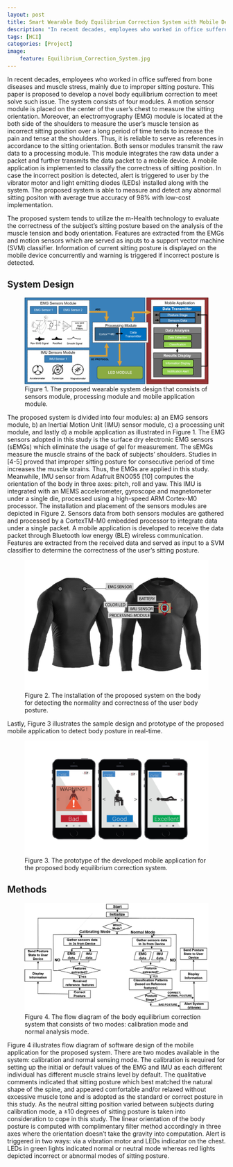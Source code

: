 ```yaml
---
layout: post
title: Smart Wearable Body Equilibrium Correction System with Mobile Device
description: "In recent decades, employees who worked in office suffered from bone diseases and muscle stress, mainly due to improper sitting posture. This study is proposed to develop a novel body equilibrium correction to meet solve such issue."
tags: [HCI]
categories: [Project]
image:
    feature: Equilibrium_Correction_System.jpg
---
```


In recent decades, employees who worked in office suffered from bone diseases and muscle stress, mainly due to improper sitting posture. This paper is proposed to develop a novel body equilibrium correction to meet solve such issue. The system consists of four modules. A motion sensor module is placed on the center of the user’s chest to measure the sitting orientation. Moreover, an electromyography (EMG) module is located at the both side of the shoulders to measure the user’s muscle tension as incorrect sitting position over a long period of time tends to increase the pain and tense at the shoulders. Thus, it is reliable to serve as references in accordance to the sitting orientation.  Both sensor modules transmit the raw data to a processing module. This module integrates the raw data under a packet and further transmits the data packet to a mobile device. A mobile application is implemented to classify the correctness of sitting position. In case the incorrect position is detected, alert is triggered to user by the vibrator motor and light emitting diodes (LEDs) installed along with the system. The proposed system is able to measure and detect any abnormal sitting positon with average true accuracy of 98% with low-cost implementation.

The proposed system tends to utilize the m-Health technology to evaluate the correctness of the subject’s sitting posture based on the analysis of the muscle tension and body orientation. Features are extracted from the EMGs and motion sensors which are served as inputs to a support vector machine (SVM) classifier. Information of current sitting posture is displayed on the mobile device concurrently and warning is triggered if incorrect posture is detected.

## System Design

<figure>
	<img src="/images/equilibrium_correction_project/system_overview.png" alt="">
    <figcaption><a title="Figure 1. The proposed wearable system design that consists of sensors module, processing module and mobile application module."> Figure 1. The proposed wearable system design that consists of sensors module, processing module and mobile application module.</a></figcaption>
</figure>

The proposed system is divided into four modules: a) an EMG sensors module, b) an Inertial Motion Unit (IMU) sensor module, c) a processing unit module, and lastly d) a mobile application as illustrated in Figure 1. The EMG sensors adopted in this study is the surface dry electronic EMG sensors (sEMGs) which eliminate the usage of gel for measurement. The sEMGs measure the muscle strains of the back of subjects’ shoulders. Studies in [4-5] proved that improper sitting posture for consecutive period of time increases the muscle strains. Thus, the EMGs are applied in this study. Meanwhile, IMU sensor from Adafruit BNO055 [10] computes the orientation of the body in three axes: pitch, roll and yaw. This IMU is integrated with an MEMS accelerometer, gyroscope and magnetometer under a single die, processed using a high-speed ARM Cortex-M0 processor. The installation and placement of the sensors modules are depicted in Figure 2. Sensors data from both sensors modules are gathered and processed by a CortexTM-M0 embedded processor to integrate data under a single packet. A mobile application is developed to receive the data packet through Bluetooth low energy (BLE) wireless communication. Features are extracted from the received data and served as input to a SVM classifier to determine the correctness of the user’s sitting posture.

<figure>
	<img src="/images/equilibrium_correction_project/installation.png" alt="">
    <figcaption><a title="Figure 2. The installation of the proposed system on the body for detecting the normality and correctness of the user body posture."> Figure 2. The installation of the proposed system on the body for detecting the normality and correctness of the user body posture.</a></figcaption>
</figure>

Lastly, Figure 3 illustrates the sample design and prototype of the proposed mobile application to detect body posture in real-time.

<figure>
	<img src="/images/equilibrium_correction_project/application.png" alt="">
    <figcaption><a title="Figure 3. The prototype of the developed mobile application for the proposed body equilibrium correction system."> Figure 3. The prototype of the developed mobile application for the proposed body equilibrium correction system.</a></figcaption>
</figure>

## Methods
<figure>
	<img src="/images/equilibrium_correction_project/methods.png" alt="">
    <figcaption><a title="Figure 4. The flow diagram of the body equilibrium correction system that consists of two modes: calibration mode and normal analysis mode."> Figure 4. The flow diagram of the body equilibrium correction system that consists of two modes: calibration mode and normal analysis mode.</a></figcaption>
</figure>

Figure 4 illustrates flow diagram of software design of the mobile application for the proposed system. There are two modes available in the system: calibration and normal sensing mode. The calibration is required for setting up the initial or default values of the EMG and IMU as each different individual has different muscle strains level by default. The qualitative comments indicated that sitting posture which best matched the natural shape of the spine, and appeared comfortable and/or relaxed without excessive muscle tone and is adopted as the standard or correct posture in this study. As the neutral sitting position varied between subjects during calibration mode, a ±10 degrees of sitting posture is taken into consideration to cope in this study. The linear orientation of the body posture is computed with complimentary filter method accordingly in three axes where the orientation doesn’t take the gravity into computation. Alert is triggered in two ways: via a vibration motor and LEDs indicator on the chest. LEDs in green lights indicated normal or neutral mode whereas red lights depicted incorrect or abnormal modes of sitting posture.
